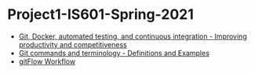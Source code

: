 # Project1-IS601-Spring-2021

* [Git, Docker, automated testing, and continuous integration - Improving productivity and competitiveness](/git.md)
* [Git commands and terminology - Definitions and Examples](/terms.md)
* [gitFlow Workflow](/flow.md)